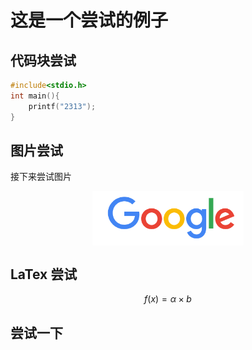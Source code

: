 # 这是一个尝试的例子

## 代码块尝试

```c
#include<stdio.h>
int main(){
    printf("2313");
}
```

## 图片尝试

接下来尝试图片

<img src="../assets/image-20240822140216396.png" alt="google页面" style="zoom:60%;display:block;margin:0 auto;" >

## LaTex 尝试

$$
f(x)=\alpha \times b
$$

## 尝试一下
